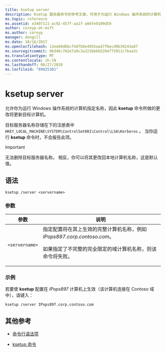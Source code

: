 ```yaml
---
title: ksetup server
description: Ksetup 服务器命令的参考文章，可用于为运行 Windows 操作系统的计算机指定名称，因此 ksetup 命令所做的更改将更新目标计算机。
ms.topic: reference
ms.assetid: e3407111-ac92-457f-aa1f-a04fe9109d59
author: coreyp-at-msft
ms.author: coreyp
manager: dongill
ms.date: 10/16/2017
ms.openlocfilehash: 13ee60d6bcf4dfb0e4955aa47f6ecd9b39243a87
ms.sourcegitcommit: 96d46c702e7a9c3a321bbbb5284f73911c7baa3c
ms.translationtype: MT
ms.contentlocale: zh-CN
ms.lasthandoff: 08/27/2020
ms.locfileid: "89025381"
---
```

# <a name="ksetup-server"></a>ksetup server

允许你为运行 Windows 操作系统的计算机指定名称，因此 **ksetup** 命令所做的更改将更新目标计算机。

目标服务器名称存储在下的注册表中 `HKEY_LOCAL_MACHINE\SYSTEM\ControlSet001\Control\LSA\Kerberos` 。 当你运行 **ksetup** 命令时，不会报告此项。

> [!IMPORTANT]
> 无法删除目标服务器名称。 相反，你可以将其更改回本地计算机名称，这是默认值。

## <a name="syntax"></a>语法

```
ksetup /server <servername>
```

### <a name="parameters"></a>参数

| 参数 | 说明 |
| --------- | ----------- |
| `<servername>` | 指定配置将在其上生效的完整计算机名称，例如 *IPops897.corp.contoso.com*。<p>如果指定了不完整的完全限定的域计算机名称，则该命令将失败。 |

### <a name="examples"></a>示例

若要使 **ksetup** 配置在 *IPops897* 计算机上生效（该计算机连接在 Contoso 域中），请键入：

```
ksetup /server IPops897.corp.contoso.com
```

## <a name="additional-references"></a>其他参考

- [命令行语法项](command-line-syntax-key.md)

- [ksetup 命令](ksetup.md)
